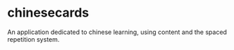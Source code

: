 chinesecards
============

An application dedicated to chinese learning, using content and the spaced repetition system.
